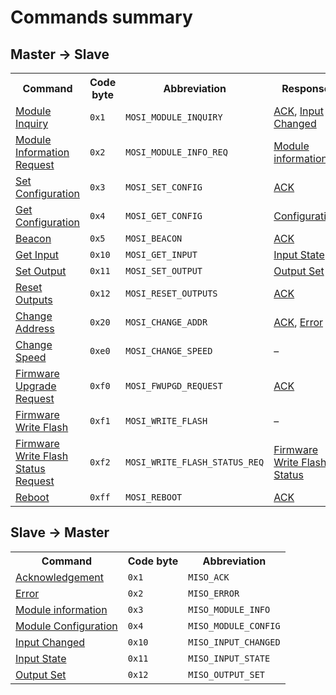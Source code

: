 # Commands summary

## Master → Slave

<table>
<tr><th>Command</th><th>Code byte</th><th>Abbreviation</th><th>Response</th></tr>
<tr>
 <td><a href="commands.md#mosi-module-inquiry">Module Inquiry</a></td>
 <td><code>0x1</code></td>
 <td><code>MOSI_MODULE_INQUIRY</code></td>
 <td><a href="commands.md#miso-ack">ACK</a>, <a href="commands.md#miso-input-changed">Input Changed</a></td>
</tr>
<tr>
 <td><a href="commands.md#mosi-info">Module Information Request</a></td>
 <td><code>0x2</code></td>
 <td><code>MOSI_MODULE_INFO_REQ</code></td>
 <td><a href="commands.md#miso-module-info">Module information</a></td>
</tr>
<tr>
 <td><a href="commands.md#mosi-set-config">Set Configuration</a></td>
 <td><code>0x3</code></td>
 <td><code>MOSI_SET_CONFIG</code></td>
 <td><a href="commands.md#miso-ack">ACK</a></td>
</tr>
<tr>
 <td><a href="commands.md#mosi-get-config">Get Configuration</a></td>
 <td><code>0x4</code></td>
 <td><code>MOSI_GET_CONFIG</code></td>
 <td><a href="commands.md#miso-config">Configuration</a></td>
</tr>
<tr>
 <td><a href="commands.md#mosi-beacon">Beacon</a></td>
 <td><code>0x5</code></td>
 <td><code>MOSI_BEACON</code></td>
 <td><a href="commands.md#miso-ack">ACK</a></td>
</tr>
<tr>
 <td><a href="commands.md#mosi-get-input">Get Input</a></td>
 <td><code>0x10</code></td>
 <td><code>MOSI_GET_INPUT</code></td>
 <td><a href="commands.md#miso-input-state">Input State</a></td>
</tr>
<tr>
 <td><a href="commands.md#mosi-set-output">Set Output</a></td>
 <td><code>0x11</code></td>
 <td><code>MOSI_SET_OUTPUT</code></td>
 <td><a href="commands.md#miso-output-set">Output Set</a></td>
</tr>
<tr>
 <td><a href="commands.md#mosi-reset-outputs">Reset Outputs</a></td>
 <td><code>0x12</code></td>
 <td><code>MOSI_RESET_OUTPUTS</code></td>
 <td><a href="commands.md#miso-ack">ACK</a></td>
</tr>
<tr>
 <td><a href="commands.md#mosi-change-address">Change Address</a></td>
 <td><code>0x20</code></td>
 <td><code>MOSI_CHANGE_ADDR</code></td>
 <td><a href="commands.md#miso-ack">ACK</a>, <a href="commands.md#miso-error">Error</a></td>
</tr>
<tr>
 <td><a href="commands.md#mosi-speed-changed">Change Speed</a></td>
 <td><code>0xe0</code></td>
 <td><code>MOSI_CHANGE_SPEED</code></td>
 <td>–</td>
</tr>
<tr>
 <td><a href="commands.md#mosi-reprog">Firmware Upgrade Request</a></td>
 <td><code>0xf0</code></td>
 <td><code>MOSI_FWUPGD_REQUEST</code></td>
 <td><a href="commands.md#miso-ack">ACK</a></td>
</tr>
<tr>
 <td><a href="commands.md#mosi-write-flash">Firmware Write Flash</a></td>
 <td><code>0xf1</code></td>
 <td><code>MOSI_WRITE_FLASH</code></td>
 <td>–</td>
</tr>
<tr>
 <td><a href="commands.md#mosi-write-flash-status-req">Firmware Write Flash Status Request</a></td>
 <td><code>0xf2</code></td>
 <td><code>MOSI_WRITE_FLASH_STATUS_REQ</code></td>
 <td><a href="commands.md#miso-write-flash-status">Firmware Write Flash Status</a></td>
</tr>
<tr>
 <td><a href="commands.md#mosi-reboot">Reboot</a></td>
 <td><code>0xff</code></td>
 <td><code>MOSI_REBOOT</code></td>
 <td><a href="commands.md#miso-ack">ACK</a></td>
</tr>
</table>


## Slave → Master

<table>
<tr><th>Command</th><th>Code byte</th><th>Abbreviation</th></tr>
<tr>
 <td><a href="commands.md#miso-ack">Acknowledgement</a></td>
 <td><code>0x1</code></td>
 <td><code>MISO_ACK</code></td>
</tr>
<tr>
 <td><a href="commands.md#miso-error">Error</a></td>
 <td><code>0x2</code></td>
 <td><code>MISO_ERROR</code></td>
</tr>
<tr>
 <td><a href="commands.md#miso-module-info">Module information</a></td>
 <td><code>0x3</code></td>
 <td><code>MISO_MODULE_INFO</code></td>
</tr>
<tr>
 <td><a href="commands.md#miso-config">Module Configuration</a></td>
 <td><code>0x4</code></td>
 <td><code>MISO_MODULE_CONFIG</code></td>
</tr>
<tr>
 <td><a href="commands.md#miso-input-changed">Input Changed</a></td>
 <td><code>0x10</code></td>
 <td><code>MISO_INPUT_CHANGED</code></td>
</tr>
<tr>
 <td><a href="commands.md#miso-input-state">Input State</a></td>
 <td><code>0x11</code></td>
 <td><code>MISO_INPUT_STATE</code></td>
</tr>
<tr>
 <td><a href="commands.md#miso-output-set">Output Set</a></td>
 <td><code>0x12</code></td>
 <td><code>MISO_OUTPUT_SET</code></td>
</tr>
</table>
